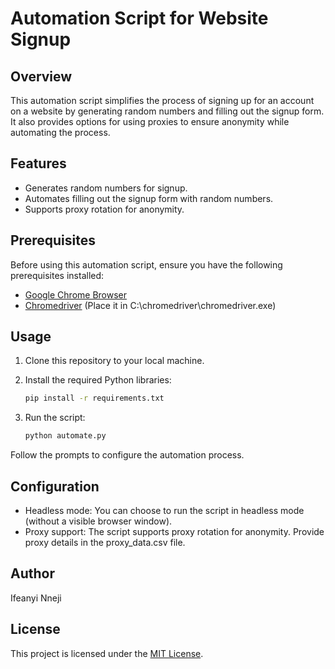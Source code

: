 # Automation Script for Website Signup

## Overview

This automation script simplifies the process of signing up for an account on a website by generating random numbers and filling out the signup form. It also provides options for using proxies to ensure anonymity while automating the process.

## Features

- Generates random numbers for signup.
- Automates filling out the signup form with random numbers.
- Supports proxy rotation for anonymity.

## Prerequisites

Before using this automation script, ensure you have the following prerequisites installed:

- [Google Chrome Browser](https://www.google.com/chrome/)
- [Chromedriver](https://chromedriver.chromium.org/downloads) (Place it in C:\chromedriver\chromedriver.exe)

## Usage

1. Clone this repository to your local machine.
2. Install the required Python libraries:

   ```bash
   pip install -r requirements.txt
   ```
3. Run the script:

    ```bash
    python automate.py
    ```

Follow the prompts to configure the automation process.

## Configuration
- Headless mode: You can choose to run the script in headless mode (without a visible browser window).
- Proxy support: The script supports proxy rotation for anonymity. Provide proxy details in the proxy_data.csv file.

## Author
Ifeanyi Nneji

## License
This project is licensed under the [MIT License](/LICENSE).

